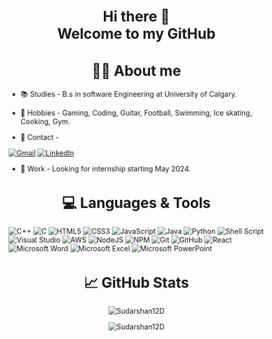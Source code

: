 
<html>
  <body>
    <h1 align= "center"> 
      Hi there 👋 
      <br><b>Welcome to my GitHub</b> 
    </h1>
    
  </body>
</html>

<h1 align= "center"> 🧑🏽 About me</h1>

* 📚 Studies - B.s in software Engineering at University of Calgary.

* 🏓 Hobbies - Gaming, Coding, Guitar, Football, Swimming, Ice skating, Cooking, Gym. 

* 📧 Contact -

[![Gmail](https://img.shields.io/badge/Gmail-D14836?style=for-the-badge&logo=gmail&logoColor=white)](mailto:sudarshansudu1@gmail.com)
[![LinkedIn](https://img.shields.io/badge/linkedin-%230077B5.svg?style=for-the-badge&logo=linkedin&logoColor=white)]( https://www.linkedin.com/in/sudarshan12d)

* 🏢 Work - Looking for internship starting May 2024.

<h1 align= "center"> 💻 Languages & Tools</h1>

![C++](https://img.shields.io/badge/c++-%2300599C.svg?style=for-the-badge&logo=c%2B%2B&logoColor=white)
![C](https://img.shields.io/badge/c-%2300599C.svg?style=for-the-badge&logo=c&logoColor=white)
![HTML5](https://img.shields.io/badge/html5-%23E34F26.svg?style=for-the-badge&logo=html5&logoColor=white)
![CSS3](https://img.shields.io/badge/css3-%231572B6.svg?style=for-the-badge&logo=css3&logoColor=white)
![JavaScript](https://img.shields.io/badge/javascript-%23323330.svg?style=for-the-badge&logo=javascript&logoColor=%23F7DF1E)
![Java](https://img.shields.io/badge/java-%23ED8B00.svg?style=for-the-badge&logo=openjdk&logoColor=white)
![Python](https://img.shields.io/badge/python-3670A0?style=for-the-badge&logo=python&logoColor=ffdd54)
![Shell Script](https://img.shields.io/badge/shell_script-%23121011.svg?style=for-the-badge&logo=gnu-bash&logoColor=white)
![Visual Studio](https://img.shields.io/badge/Visual%20Studio-5C2D91.svg?style=for-the-badge&logo=visual-studio&logoColor=white)
![AWS](https://img.shields.io/badge/AWS-%23FF9900.svg?style=for-the-badge&logo=amazon-aws&logoColor=white)
![NodeJS](https://img.shields.io/badge/node.js-6DA55F?style=for-the-badge&logo=node.js&logoColor=white)
![NPM](https://img.shields.io/badge/NPM-%23CB3837.svg?style=for-the-badge&logo=npm&logoColor=white)
![Git](https://img.shields.io/badge/git-%23F05033.svg?style=for-the-badge&logo=git&logoColor=white)
![GitHub](https://img.shields.io/badge/github-%23121011.svg?style=for-the-badge&logo=github&logoColor=white)
![React](https://img.shields.io/badge/react-%2320232a.svg?style=for-the-badge&logo=react&logoColor=%2361DAFB)
![Microsoft Word](https://img.shields.io/badge/Microsoft_Word-2B579A?style=for-the-badge&logo=microsoft-word&logoColor=white)
![Microsoft Excel](https://img.shields.io/badge/Microsoft_Excel-217346?style=for-the-badge&logo=microsoft-excel&logoColor=white)
![Microsoft PowerPoint](https://img.shields.io/badge/Microsoft_PowerPoint-B7472A?style=for-the-badge&logo=microsoft-powerpoint&logoColor=white)



<html>
  <body>
    <h1 align= "center"> 📈 GitHub Stats </h1>
    <p align="center"><img  src="https://github-readme-stats-three-tau-84.vercel.app/api/top-langs/?username=Sudarshan12D" alt="Sudarshan12D" /></p>
    <p align="center"><img align="center" src="https://github-readme-streak-stats.herokuapp.com/?user=Sudarshan12D&theme=dark" alt="Sudarshan12D" /></p>
  </body>
</html>






